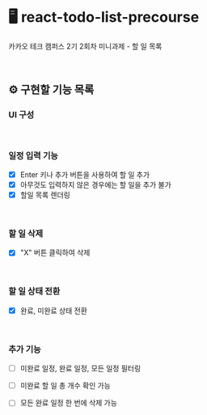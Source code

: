 # 🖥️ react-todo-list-precourse
카카오 테크 캠퍼스 2기 2회차 미니과제 - 할 일 목록

<br>

## ⚙️ 구현할 기능 목록

### UI 구성

<br>

### 일정 입력 기능

- [x] Enter 키나 추가 버튼을 사용하여 할 일 추가
- [x] 아무것도 입력하지 않은 경우에는 할 일을 추가 불가
- [x] 할일 목록 렌더링

<br>

### 할 일 삭제 
- [x] "X" 버튼 클릭하여 삭제

<br>

### 할 일 상태 전환
- [x] 완료, 미완료 상태 전환

<br>

### 추가 기능
- [ ] 미완료 일정, 완료 일정, 모든 일정 필터링
- [ ] 미완료 할 일 총 개수 확인 가능
- [ ] 모든 완료 일정 한 번에 삭제 가능

